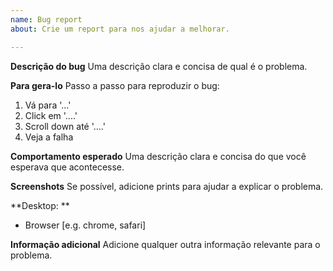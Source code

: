 ```yaml
---
name: Bug report
about: Crie um report para nos ajudar a melhorar.

---
```


**Descrição do bug**
Uma descrição clara e concisa de qual é o problema.

**Para gera-lo**
Passo a passo para reproduzir o bug:
1. Vá para '...'
2. Click em '....'
3. Scroll down até '....'
4. Veja a falha

**Comportamento esperado**
Uma descrição clara e concisa do que você esperava que acontecesse.

**Screenshots**
Se possível, adicione prints para ajudar a explicar o problema.

**Desktop: **
 - Browser [e.g. chrome, safari]

**Informação adicional**
Adicione qualquer outra informação relevante para o problema.
